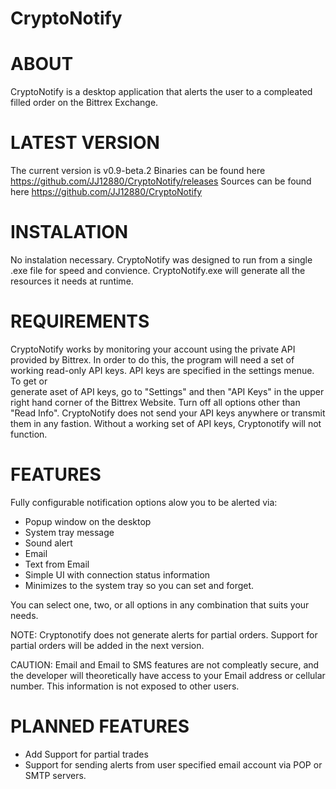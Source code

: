 CryptoNotify
============

ABOUT
=====

CryptoNotify is a desktop application that alerts the user to a compleated filled order on the Bittrex Exchange.

LATEST VERSION
==============

The current version is v0.9-beta.2
Binaries can be found here https://github.com/JJ12880/CryptoNotify/releases
Sources can be found here  https://github.com/JJ12880/CryptoNotify



INSTALATION
===========

No instalation necessary. CryptoNotify was designed to run from a single .exe file for speed and convience. 
CryptoNotify.exe will generate all the resources it needs at runtime. 




REQUIREMENTS
============

CryptoNotify works by monitoring your account using the private API provided by Bittrex. In order to do this, the 
program will need a set of working read-only API keys. API keys are specified in the settings menue. To get or  
generate aset of API keys, go to "Settings" and then "API Keys" in the upper right hand corner of the Bittrex Website. 
Turn off all options other than "Read Info". CryptoNotify does not send your API keys anywhere or transmit them
in any fastion. Without a working set of API keys, Cryptonotify will not function. 



FEATURES
========

Fully configurable notification options alow you to be alerted via:

+ Popup window on the desktop
+ System tray message
+ Sound alert
+ Email
+ Text from Email 
+ Simple UI with connection status information
+ Minimizes to the system tray so you can set and forget. 

You can select one, two, or all options in any combination that suits your needs. 

NOTE: Cryptonotify does not generate alerts for partial orders. Support for partial orders will be added in the next version. 

CAUTION:  Email and Email to SMS features are not compleatly secure, and the developer will theoretically have access
to your Email address or cellular number. This information is not exposed to other users.


PLANNED FEATURES
================

+ Add Support for partial trades
+ Support for sending alerts from user specified email account via POP or SMTP servers. 

